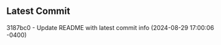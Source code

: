 
## Latest Commit
3187bc0 - Update README with latest commit info (2024-08-29 17:00:06 -0400) <Yunxi-Zhou>
